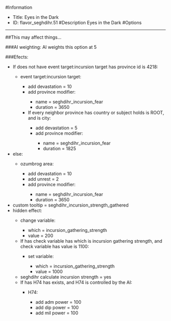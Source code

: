 #Information
 - Title: Eyes in the Dark
 - ID: flavor_seghdihr.51
#Description
Eyes in the Dark
#Options

___
##This may affect things…

###AI weighting:
AI weights this option at 5


###Efects:<ul><li>If does not have event target:incursion target has province id is 4218:</li><ul><li>event target:incursion target:</li><ul><li>add devastation = 10</li><li>add province modifier:</li><ul><li>name = seghdihr_incursion_fear</li><li>duration = 3650</li></ul><li>If every neighbor province has country or subject holds is ROOT, and  is city:</li><ul><li>add devastation = 5</li><li>add province modifier:</li><ul><li>name = seghdihr_incursion_fear</li><li>duration = 1825</li></ul></ul></ul></ul><li>else:</li><ul><li>ozumbrog area:</li><ul><li>add devastation = 10</li><li>add unrest = 2</li><li>add province modifier:</li><ul><li>name = seghdihr_incursion_fear</li><li>duration = 3650</li></ul></ul></ul><li>custom tooltip = seghdihr_incursion_strength_gathered</li><li>hidden effect:</li><ul><li>change variable:</li><ul><li>which = incursion_gathering_strength</li><li>value = 200</li></ul><li>If has check variable has which is incursion gathering strength, and check variable has value is 1100:</li><ul><li>set variable:</li><ul><li>which = incursion_gathering_strength</li><li>value = 1000</li></ul></ul><li>seghdihr calculate incursion strength = yes</li><li>If has H74 has exists, and H74 is controlled by the AI:</li><ul><li>H74:</li><ul><li>add adm power = 100</li><li>add dip power = 100</li><li>add mil power = 100</li></ul></ul></ul></ul>
